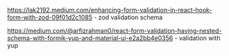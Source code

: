 https://lak2192.medium.com/enhancing-form-validation-in-react-hook-form-with-zod-09f01d2c1085 - zod validation schema

https://medium.com/@arfizrahman0/react-form-validation-having-nested-schema-with-formik-yup-and-material-ui-e2a2bb4e0356 - validation with yup
